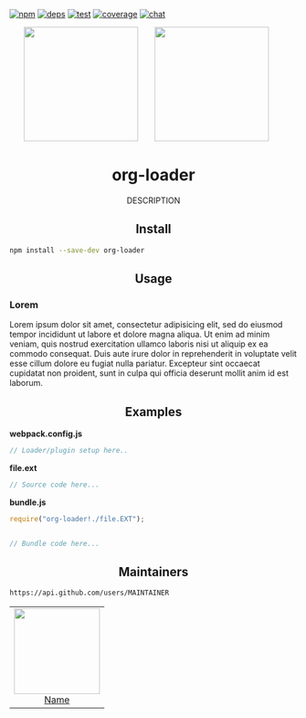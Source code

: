 [![npm][npm]][npm-url]
[![deps][deps]][deps-url]
[![test][test]][test-url]
[![coverage][cover]][cover-url]
[![chat][chat]][chat-url]

<div align="center">
  <!-- replace with accurate logo e.g from https://worldvectorlogo.com/ -->
  <img width="200" height="200" src="https://cdn.worldvectorlogo.com/logos/javascript.svg">
  <a href="https://webpack.js.org/">
    <img width="200" height="200" vspace="" hspace="25" src="https://cdn.rawgit.com/webpack/media/e7485eb2/logo/icon-square-big.svg">
  </a>
  <h1>org-loader</h1>
  <p>DESCRIPTION</p>
</div>

<h2 align="center">Install</h2>

```bash
npm install --save-dev org-loader
```

<h2 align="center">Usage</h2>

### Lorem

Lorem ipsum dolor sit amet, consectetur adipisicing elit, sed do eiusmod tempor incididunt ut labore et dolore magna aliqua. Ut enim ad minim veniam, quis nostrud exercitation ullamco laboris nisi ut aliquip ex ea commodo consequat. Duis aute irure dolor in reprehenderit in voluptate velit esse cillum dolore eu fugiat nulla pariatur. Excepteur sint occaecat cupidatat non proident, sunt in culpa qui officia deserunt mollit anim id est laborum.

<h2 align="center">Examples</h2>

**webpack.config.js**

```js
// Loader/plugin setup here..
```

**file.ext**

```js
// Source code here...
```

**bundle.js**

```js
require("org-loader!./file.EXT");


// Bundle code here...
```

<h2 align="center">Maintainers</h2>

```bash
https://api.github.com/users/MAINTAINER
```

<table>
  <tbody>
    <tr>
      <td align="center">
        <a href="https://github.com/cescoferraro">
          <img width="150" height="150" src="https://avatars3.githubusercontent.com/u/6259987?v=4">
          </br>
          Name
        </a>
      </td>
    </tr>
  <tbody>
</table>

[npm]: https://img.shields.io/npm/v/org-loader.svg
[npm-url]: https://npmjs.com/package/org-loader

[deps]: https://david-dm.org/webpack-contrib/org-loader.svg
[deps-url]: https://david-dm.org/webpack-contrib/org-loader

[chat]: https://img.shields.io/badge/gitter-webpack%2Fwebpack-brightgreen.svg
[chat-url]: https://gitter.im/webpack/webpack

[test]: http://img.shields.io/travis/webpack-contrib/org-loader.svg
[test-url]: https://travis-ci.org/webpack-contrib/org-loader

[cover]: https://codecov.io/gh/webpack-contrib/org-loader/branch/master/graph/badge.svg
[cover-url]: https://codecov.io/gh/webpack-contrib/org-loader

